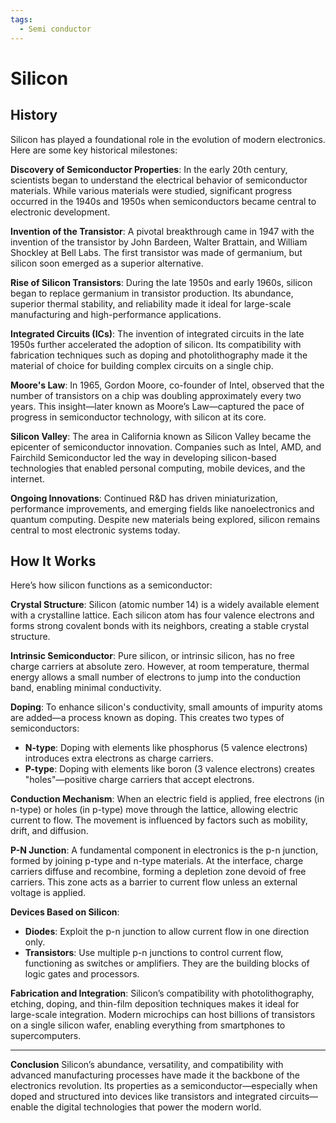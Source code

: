 ```yaml
---
tags:
  - Semi conductor
---
```


<head>
    <meta name="google-adsense-account" content="ca-pub-9364684337389377">
    <meta charset="UTF-8">
    <meta name="viewport" content="width=device-width, initial-scale=1.0">
    <meta name="description" content="Welcome to ac-electricity! Here you will learn more about electricity, the different components used to make an electrical circuit as well as their features and use cases.">
    <meta name="keywords" content="alexis carbillet, carbillet, electricity, capacitors, conductors, diodes, electronic, energy source, hardware, home appliances, inductors, insulators, resistors, semi-conductors">
    <meta name="author" content="Alexis Carbillet ">
</head>

# Silicon

## History

Silicon has played a foundational role in the evolution of modern electronics. Here are some key historical milestones:

**Discovery of Semiconductor Properties**: In the early 20th century, scientists began to understand the electrical behavior of semiconductor materials. While various materials were studied, significant progress occurred in the 1940s and 1950s when semiconductors became central to electronic development.

**Invention of the Transistor**: A pivotal breakthrough came in 1947 with the invention of the transistor by John Bardeen, Walter Brattain, and William Shockley at Bell Labs. The first transistor was made of germanium, but silicon soon emerged as a superior alternative.

**Rise of Silicon Transistors**: During the late 1950s and early 1960s, silicon began to replace germanium in transistor production. Its abundance, superior thermal stability, and reliability made it ideal for large-scale manufacturing and high-performance applications.

**Integrated Circuits (ICs)**: The invention of integrated circuits in the late 1950s further accelerated the adoption of silicon. Its compatibility with fabrication techniques such as doping and photolithography made it the material of choice for building complex circuits on a single chip.

**Moore's Law**: In 1965, Gordon Moore, co-founder of Intel, observed that the number of transistors on a chip was doubling approximately every two years. This insight—later known as Moore’s Law—captured the pace of progress in semiconductor technology, with silicon at its core.

**Silicon Valley**: The area in California known as Silicon Valley became the epicenter of semiconductor innovation. Companies such as Intel, AMD, and Fairchild Semiconductor led the way in developing silicon-based technologies that enabled personal computing, mobile devices, and the internet.

**Ongoing Innovations**: Continued R\&D has driven miniaturization, performance improvements, and emerging fields like nanoelectronics and quantum computing. Despite new materials being explored, silicon remains central to most electronic systems today.

## How It Works

Here’s how silicon functions as a semiconductor:

**Crystal Structure**: Silicon (atomic number 14) is a widely available element with a crystalline lattice. Each silicon atom has four valence electrons and forms strong covalent bonds with its neighbors, creating a stable crystal structure.

**Intrinsic Semiconductor**: Pure silicon, or intrinsic silicon, has no free charge carriers at absolute zero. However, at room temperature, thermal energy allows a small number of electrons to jump into the conduction band, enabling minimal conductivity.

**Doping**: To enhance silicon's conductivity, small amounts of impurity atoms are added—a process known as doping. This creates two types of semiconductors:

* **N-type**: Doping with elements like phosphorus (5 valence electrons) introduces extra electrons as charge carriers.
* **P-type**: Doping with elements like boron (3 valence electrons) creates "holes"—positive charge carriers that accept electrons.

**Conduction Mechanism**: When an electric field is applied, free electrons (in n-type) or holes (in p-type) move through the lattice, allowing electric current to flow. The movement is influenced by factors such as mobility, drift, and diffusion.

**P-N Junction**: A fundamental component in electronics is the p-n junction, formed by joining p-type and n-type materials. At the interface, charge carriers diffuse and recombine, forming a depletion zone devoid of free carriers. This zone acts as a barrier to current flow unless an external voltage is applied.

**Devices Based on Silicon**:

* **Diodes**: Exploit the p-n junction to allow current flow in one direction only.
* **Transistors**: Use multiple p-n junctions to control current flow, functioning as switches or amplifiers. They are the building blocks of logic gates and processors.

**Fabrication and Integration**: Silicon’s compatibility with photolithography, etching, doping, and thin-film deposition techniques makes it ideal for large-scale integration. Modern microchips can host billions of transistors on a single silicon wafer, enabling everything from smartphones to supercomputers.

---

**Conclusion**
Silicon’s abundance, versatility, and compatibility with advanced manufacturing processes have made it the backbone of the electronics revolution. Its properties as a semiconductor—especially when doped and structured into devices like transistors and integrated circuits—enable the digital technologies that power the modern world.
